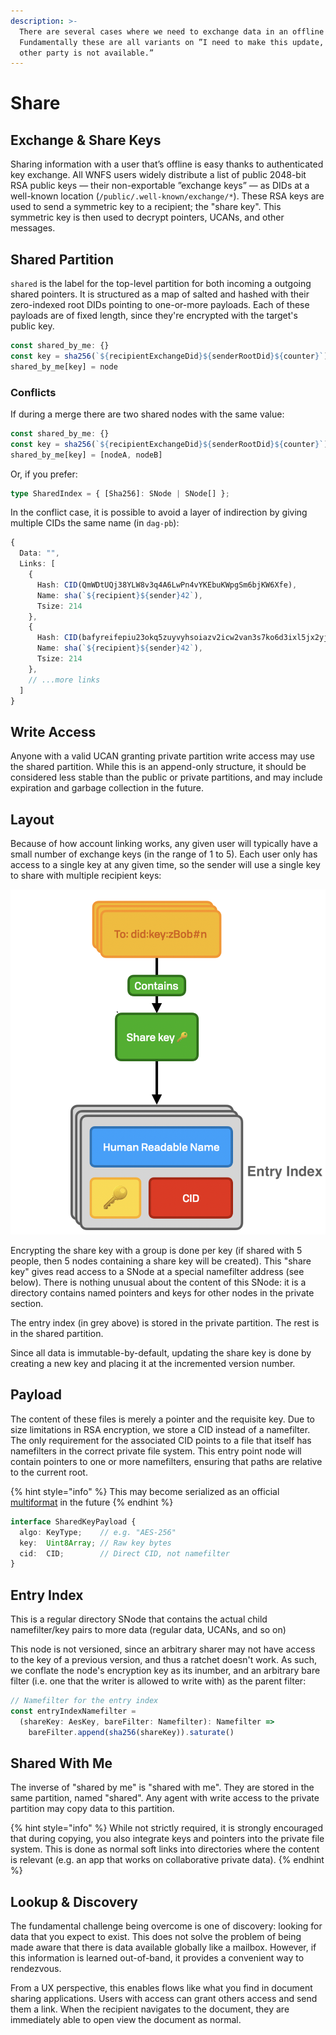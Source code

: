 ```yaml
---
description: >-
  There are several cases where we need to exchange data in an offline manner.
  Fundamentally these are all variants on ”I need to make this update, but the
  other party is not available.”
---
```


# Share

## Exchange & Share Keys

Sharing information with a user that’s offline is easy thanks to authenticated key exchange. All WNFS users widely distribute a list of public 2048-bit RSA public keys — their non-exportable ”exchange keys” — as DIDs at a well-known location \(`/public/.well-known/exchange/*`\). These RSA keys are used to send a symmetric key to a recipient; the "share key". This symmetric key is then used to decrypt pointers, UCANs, and other messages.

## Shared Partition

`shared` is the label for the top-level partition for both incoming a outgoing shared pointers. It is structured as a map of salted and hashed with their zero-indexed root DIDs pointing to one-or-more payloads. Each of these payloads are of fixed length, since they're encrypted with the target's public key.

```javascript
const shared_by_me: {}
const key = sha256(`${recipientExchangeDid}${senderRootDid}${counter}`)
shared_by_me[key] = node
```

### Conflicts

If during a merge there are two shared nodes with the same value:

```javascript
const shared_by_me: {}
const key = sha256(`${recipientExchangeDid}${senderRootDid}${counter}`)
shared_by_me[key] = [nodeA, nodeB]
```

Or, if you prefer:

```typescript
type SharedIndex = { [Sha256]: SNode | SNode[] };
```

In the conflict case, it is possible to avoid a layer of indirection by giving multiple CIDs the same name \(in `dag-pb`\):

```typescript
{
  Data: "",
  Links: [
    {
      Hash: CID(QmWDtUQj38YLW8v3q4A6LwPn4vYKEbuKWpgSm6bjKW6Xfe),
      Name: sha(`${recipient}${sender}42`),
      Tsize: 214
    },
    {
      Hash: CID(bafyreifepiu23okq5zuyvyhsoiazv2icw2van3s7ko6d3ixl5jx2yj2yhu),
      Name: sha(`${recipient}${sender}42`),
      Tsize: 214
    },
    // ...more links
  ]
}
```

## Write Access

Anyone with a valid UCAN granting private partition write access may use the shared partition. While this is an append-only structure, it should be considered less stable than the public or private partitions, and may include expiration and garbage collection in the future.

## Layout

Because of how account linking works, any given user will typically have a small number of exchange keys \(in the range of 1 to 5\). Each user only has access to a single key at any given time, so the sender will use a single key to share with multiple recipient keys:

![](../.gitbook/assets/screen-shot-2021-06-10-at-13.02.58%20%281%29.png)

Encrypting the share key with a group is done per key \(if shared with 5 people, then 5 nodes containing a share key will be created\). This "share key" gives read access to a SNode at a special namefilter address \(see below\). There is nothing unusual about the content of this SNode: it is a directory contains named pointers and keys for other nodes in the private section.

The entry index \(in grey above\) is stored in the private partition. The rest is in the shared partition.

Since all data is immutable-by-default, updating the share key is done by creating a new key and placing it at the incremented version number.

## Payload

The content of these files is merely a pointer and the requisite key. Due to size limitations in RSA encryption, we store a CID instead of a namefilter. The only requirement for the associated CID points to a file that itself has namefilters in the correct private file system. This entry point node will contain pointers to one or more namefilters, ensuring that paths are relative to the current root.

{% hint style="info" %}
This may become serialized as an official [multiformat](https://multiformats.io/) in the future
{% endhint %}

```typescript
interface SharedKeyPayload {
  algo: KeyType;    // e.g. "AES-256"
  key:  Uint8Array; // Raw key bytes
  cid:  CID;        // Direct CID, not namefilter
}
```

## Entry Index

This is a regular directory SNode that contains the actual child namefilter/key pairs to more data \(regular data, UCANs, and so on\)

This node is not versioned, since an arbitrary sharer may not have access to the key of a previous version, and thus a ratchet doesn't work. As such, we conflate the node's encryption key as its inumber, and an arbitrary bare filter \(i.e. one that the writer is allowed to write with\) as the parent filter:

```typescript
// Namefilter for the entry index
const entryIndexNamefilter = 
  (shareKey: AesKey, bareFilter: Namefilter): Namefilter =>
    bareFilter.append(sha256(shareKey)).saturate()
```

## Shared With Me

The inverse of "shared by me" is "shared with me". They are stored in the same partition, named "shared". Any agent with write access to the private partition may copy data to this partition.

{% hint style="info" %}
While not strictly required, it is strongly encouraged that during copying, you also integrate keys and pointers into the private file system. This is done as normal soft links into directories where the content is relevant \(e.g. an app that works on collaborative private data\).
{% endhint %}

## Lookup & Discovery

The fundamental challenge being overcome is one of discovery: looking for data that you expect to exist. This does not solve the problem of being made aware that there is data available globally like a mailbox. However, if this information is learned out-of-band, it provides a convenient way to rendezvous.

From a UX perspective, this enables flows like what you find in document sharing applications. Users with access can grant others access and send them a link. When the recipient navigates to the document, they are immediately able to open view the document as normal.

